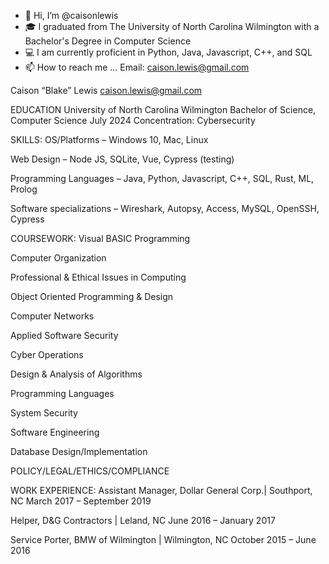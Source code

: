 - 👋 Hi, I’m @caisonlewis
- 🎓 I graduated from The University of North Carolina Wilmington with a Bachelor's Degree in Computer Science
- 💻 I am currently proficient in Python, Java, Javascript, C++, and SQL
- 📫 How to reach me ... Email: caison.lewis@gmail.com 

Caison “Blake” Lewis
caison.lewis@gmail.com

EDUCATION
University of North Carolina Wilmington
Bachelor of Science, Computer Science July 2024
Concentration: Cybersecurity

SKILLS:
OS/Platforms – Windows 10, Mac, Linux 

Web Design – Node JS, SQLite, Vue, Cypress (testing) 

Programming Languages – Java, Python, Javascript, C++, SQL, Rust, ML, Prolog 

Software specializations – Wireshark, Autopsy, Access, MySQL, OpenSSH, Cypress 

COURSEWORK:
Visual BASIC Programming				 

Computer Organization				 

Professional & Ethical Issues in Computing		 

Object Oriented Programming & Design	 

Computer Networks 

Applied Software Security 

Cyber Operations 

Design & Analysis of Algorithms 

Programming Languages 

System Security 

Software Engineering 

Database Design/Implementation 

POLICY/LEGAL/ETHICS/COMPLIANCE 

WORK EXPERIENCE:
Assistant Manager, Dollar General Corp.| Southport, NC March 2017 – September 2019

Helper, D&G Contractors | Leland, NC June 2016 – January 2017

Service Porter, BMW of Wilmington | Wilmington, NC October 2015 – June 2016
